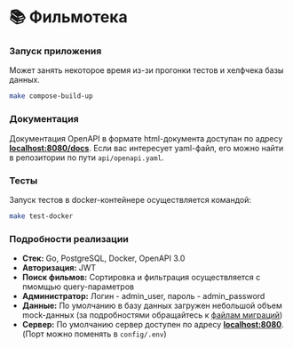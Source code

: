# :books: Фильмотека 

### Запуск приложения

Может занять некоторое время из-зи прогонки тестов и хелфчека базы данных.

```bash
make compose-build-up
```

### Документация

Документация OpenAPI в формате html-документа доступан по адресу [**localhost:8080/docs**](http://localhost:8080/docs). Если вас интересует yaml-файл, его можно найти в репозитории по пути `api/openapi.yaml`.

### Тесты

Запуск тестов в docker-контейнере осуществляется командой:

```bash
make test-docker
```

### Подробности реализации

- **Стек:** Go, PostgreSQL, Docker, OpenAPI 3.0
- **Авторизация:** JWT
- **Поиск фильмов:** Сортировка и фильтрация осуществляется с пмомщью query-параметров
- **Администратор:** Логин - admin_user, пароль - admin_password
- **Данные:** По умолчанию в базу данных загружен небольшой объем mock-данных (за подробностями обращайтесь к [файлам миграций](https://github.com/Coderovshik/film-library/tree/master/internal/db/migrations))
- **Сервер:** По умолчанию сервер доступен по адресу [**localhost:8080**](http://localhost:8080). (Порт можно поменять в `config/.env`)